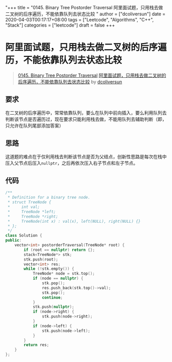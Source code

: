 "+++
title = "0145. Binary Tree Postorder Traversal 阿里面试题，只用栈去做二叉树的后序遍历，不能依靠队列去状态比较 "
author = ["dcoliversun"]
date = 2020-04-03T00:17:17+08:00
tags = ["Leetcode", "Algorithms", "C++", "Stack"]
categories = ["leetcode"]
draft = false
+++

# 阿里面试题，只用栈去做二叉树的后序遍历，不能依靠队列去状态比较

> [0145. Binary Tree Postorder Traversal](https://leetcode-cn.com/problems/binary-tree-postorder-traversal/)
> [阿里面试题，只用栈去做二叉树的后序遍历，不能依靠队列去状态比较](https://leetcode-cn.com/problems/binary-tree-postorder-traversal/solution/a-li-mian-shi-ti-zhi-yong-zhan-qu-zuo-er-cha-shu-d/) by [dcoliversun](https://leetcode-cn.com/u/dcoliversun/)

## 要求
在二叉树的后序遍历中，常常依靠队列，要么在队列中前向插入，要么利用队列去判断该节点是否遍历过，现在要求只能利用栈去做，不能用队列去辅助判断（即，只允许在队列尾部添加答案）

## 思路
这道题的难点在于仅利用栈去判断该节点是否为父结点，创新性思路是每次在栈中压入父节点后压入`nullptr`，之后再依次压入右子节点和左子节点。

## 代码
```cpp
/**
 * Definition for a binary tree node.
 * struct TreeNode {
 *     int val;
 *     TreeNode *left;
 *     TreeNode *right;
 *     TreeNode(int x) : val(x), left(NULL), right(NULL) {}
 * };
 */
class Solution {
public:
    vector<int> postorderTraversal(TreeNode* root) {
        if (root == nullptr) return {};
        stack<TreeNode*> stk;
        stk.push(root);
        vector<int> res;
        while (!stk.empty()) {
            TreeNode* node = stk.top();
            if (node == nullptr) {
                stk.pop();
                res.push_back(stk.top()->val);
                stk.pop();
                continue;
            }
            stk.push(nullptr);
            if (node->right) {
                stk.push(node->right);
            }
            if (node->left) {
                stk.push(node->left);
            }
        }
        return res;
    }
};
```
